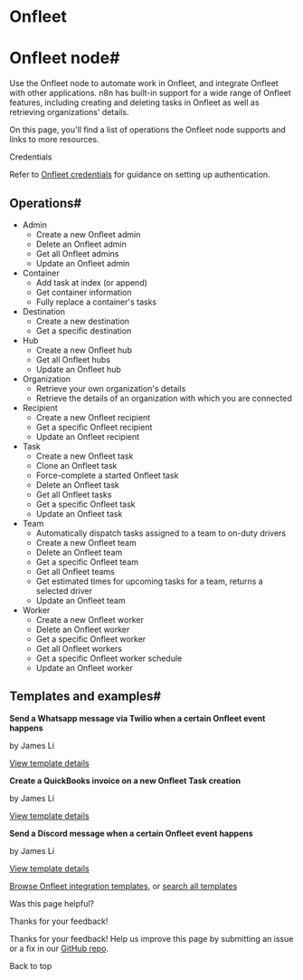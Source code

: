 # Onfleet

[ ](https://github.com/n8n-io/n8n-docs/edit/main/docs/integrations/builtin/app-nodes/n8n-nodes-base.onfleet.md "Edit this page")

# Onfleet node#

Use the Onfleet node to automate work in Onfleet, and integrate Onfleet with other applications. n8n has built-in support for a wide range of Onfleet features, including creating and deleting tasks in Onfleet as well as retrieving organizations' details. 

On this page, you'll find a list of operations the Onfleet node supports and links to more resources.

Credentials

Refer to [Onfleet credentials](../../credentials/onfleet/) for guidance on setting up authentication. 

## Operations#

  * Admin
    * Create a new Onfleet admin
    * Delete an Onfleet admin
    * Get all Onfleet admins
    * Update an Onfleet admin
  * Container
    * Add task at index (or append)
    * Get container information
    * Fully replace a container's tasks
  * Destination
    * Create a new destination
    * Get a specific destination
  * Hub
    * Create a new Onfleet hub
    * Get all Onfleet hubs
    * Update an Onfleet hub
  * Organization
    * Retrieve your own organization's details
    * Retrieve the details of an organization with which you are connected
  * Recipient
    * Create a new Onfleet recipient
    * Get a specific Onfleet recipient
    * Update an Onfleet recipient
  * Task
    * Create a new Onfleet task
    * Clone an Onfleet task
    * Force-complete a started Onfleet task
    * Delete an Onfleet task
    * Get all Onfleet tasks
    * Get a specific Onfleet task
    * Update an Onfleet task
  * Team
    * Automatically dispatch tasks assigned to a team to on-duty drivers
    * Create a new Onfleet team
    * Delete an Onfleet team
    * Get a specific Onfleet team
    * Get all Onfleet teams
    * Get estimated times for upcoming tasks for a team, returns a selected driver
    * Update an Onfleet team
  * Worker
    * Create a new Onfleet worker
    * Delete an Onfleet worker
    * Get a specific Onfleet worker
    * Get all Onfleet workers
    * Get a specific Onfleet worker schedule
    * Update an Onfleet worker



## Templates and examples#

**Send a Whatsapp message via Twilio when a certain Onfleet event happens**

by James Li

[View template details](https://n8n.io/workflows/1525-send-a-whatsapp-message-via-twilio-when-a-certain-onfleet-event-happens/)

**Create a QuickBooks invoice on a new Onfleet Task creation**

by James Li

[View template details](https://n8n.io/workflows/1546-create-a-quickbooks-invoice-on-a-new-onfleet-task-creation/)

**Send a Discord message when a certain Onfleet event happens**

by James Li

[View template details](https://n8n.io/workflows/1528-send-a-discord-message-when-a-certain-onfleet-event-happens/)

[Browse Onfleet integration templates](https://n8n.io/integrations/onfleet/), or [search all templates](https://n8n.io/workflows/)

Was this page helpful? 

Thanks for your feedback! 

Thanks for your feedback! Help us improve this page by submitting an issue or a fix in our [GitHub repo](https://github.com/n8n-io/n8n-docs). 

Back to top 
